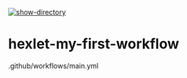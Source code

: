 [![show-directory](https://github.com/DenisBrez/hexlet-my-first-workflow/actions/workflows/show-directory.yml/badge.svg)](https://github.com/DenisBrez/hexlet-my-first-workflow/actions/workflows/show-directory.yml)
# hexlet-my-first-workflow
.github/workflows/main.yml
